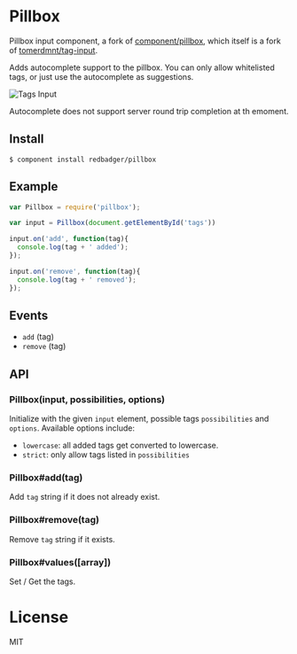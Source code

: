 # Pillbox

  Pillbox input component, a fork of [component/pillbox](https://github.com/component/pillbox), which itself is a fork of [tomerdmnt/tag-input](https://github.com/tomerdmnt/tag-input).

  Adds autocomplete support to the pillbox. You can only allow whitelisted tags, or just use the autocomplete as suggestions.


  ![Tags Input](https://raw.github.com/redbadger/pillbox/master/pillbox_demo.gif)

  Autocomplete does not support server round trip completion at th emoment.

## Install

```
$ component install redbadger/pillbox
```

## Example

``` javascript
var Pillbox = require('pillbox');

var input = Pillbox(document.getElementById('tags'))

input.on('add', function(tag){
  console.log(tag + ' added');
});

input.on('remove', function(tag){
  console.log(tag + ' removed');
});
```

## Events

 - `add` (tag)
 - `remove` (tag)

## API

### Pillbox(input, possibilities, options)

  Initialize with the given `input` element, possible tags `possibilities` and `options`. Available options include:

  * `lowercase`: all added tags get converted to lowercase.
  * `strict`: only allow tags listed in `possibilities`

### Pillbox#add(tag)

  Add `tag` string if it does not already exist.

### Pillbox#remove(tag)

  Remove `tag` string if it exists.

### Pillbox#values([array])

  Set / Get the tags.

# License

  MIT
